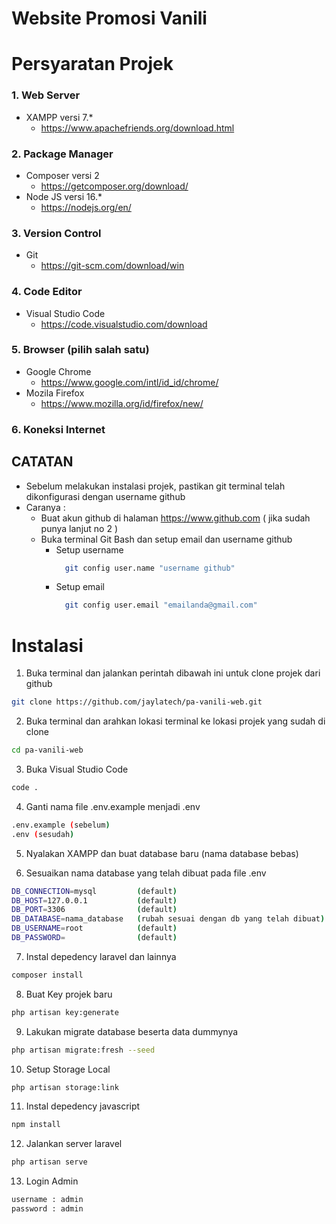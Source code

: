 # Website Promosi Vanili

# Persyaratan Projek
### 1. Web Server 
  - XAMPP versi 7.*
    - https://www.apachefriends.org/download.html
### 2. Package Manager
  - Composer versi 2
    - https://getcomposer.org/download/
  - Node JS versi 16.*
    - https://nodejs.org/en/
### 3. Version Control
  - Git
    - https://git-scm.com/download/win
### 4. Code Editor
  - Visual Studio Code
    - https://code.visualstudio.com/download
### 5. Browser (pilih salah satu)
- Google Chrome
    - https://www.google.com/intl/id_id/chrome/
- Mozila Firefox
    - https://www.mozilla.org/id/firefox/new/
### 6. Koneksi Internet

## CATATAN
- Sebelum melakukan instalasi projek, pastikan git terminal telah dikonfigurasi dengan username github
- Caranya :
  - Buat akun github di halaman https://www.github.com ( jika sudah punya lanjut no 2 )
  - Buka terminal Git Bash dan setup email dan username github
    - Setup username
      ```bash
        git config user.name "username github"
      ```
    - Setup email
      ```bash
        git config user.email "emailanda@gmail.com"

# Instalasi
1. Buka terminal dan jalankan perintah dibawah ini untuk clone projek dari github

```bash
git clone https://github.com/jaylatech/pa-vanili-web.git
```

2. Buka terminal dan arahkan lokasi terminal ke lokasi projek yang sudah di clone
```bash
cd pa-vanili-web
```

3. Buka Visual Studio Code
```bash
code .
```

4. Ganti nama file .env.example menjadi .env
```bash
.env.example (sebelum)
.env (sesudah)
```

5. Nyalakan XAMPP dan buat database baru (nama database bebas)

6. Sesuaikan nama database yang telah dibuat pada file .env
```bash
DB_CONNECTION=mysql         (default)
DB_HOST=127.0.0.1           (default)
DB_PORT=3306                (default)
DB_DATABASE=nama_database   (rubah sesuai dengan db yang telah dibuat)
DB_USERNAME=root            (default)
DB_PASSWORD=                (default)
```

7. Instal depedency laravel dan lainnya
```bash
composer install
```

8. Buat Key projek baru
```bash
php artisan key:generate
```

9.  Lakukan migrate database beserta data dummynya
```bash
php artisan migrate:fresh --seed
```

10.  Setup Storage Local
```bash
php artisan storage:link
```

11. Instal depedency javascript
```bash
npm install
```

12. Jalankan server laravel
```bash
php artisan serve
```

13. Login Admin
```bash
username : admin
password : admin
```